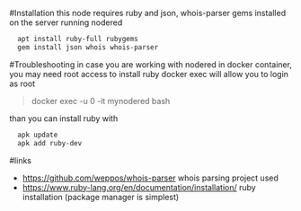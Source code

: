 
#Installation
this node requires ruby and json, whois-parser gems installed on the server running nodered

```bash
  apt install ruby-full rubygems
  gem install json whois whois-parser
```

#Troubleshooting
in case you are working with nodered in docker container, you may need root access to install ruby
docker exec will allow you to login as root
> docker exec -u 0 -it mynodered bash

than you can install ruby with
```bash
  apk update
  apk add ruby-dev
```

#links
 - https://github.com/weppos/whois-parser whois parsing project used
 - https://www.ruby-lang.org/en/documentation/installation/ ruby installation (package manager is simplest)
